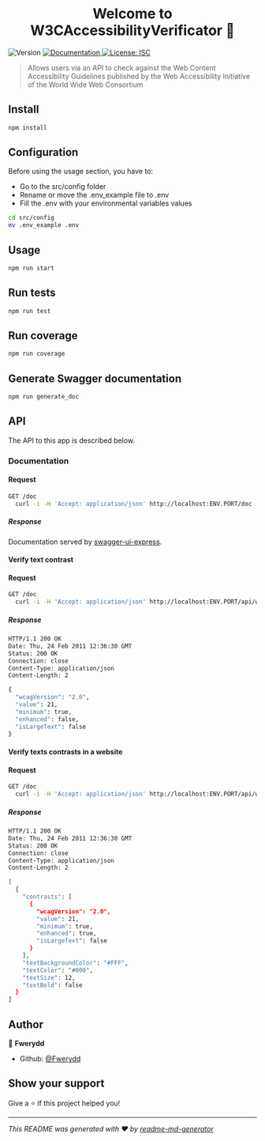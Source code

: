 <h1 align="center">Welcome to W3CAccessibilityVerificator 👋</h1>
<p>
  <img alt="Version" src="https://img.shields.io/badge/version-0.0.1-blue.svg?cacheSeconds=2592000" />
  <a href="src/doc/swagger.json" target="_blank">
    <img alt="Documentation" src="https://img.shields.io/badge/documentation-yes-brightgreen.svg" />
  </a>
  <a href="LICENSE" target="_blank">
    <img alt="License: ISC" src="https://img.shields.io/badge/License-ISC-brightgreen.svg" />
  </a>
</p>

> Allows users via an API to check against the Web Content Accessibility Guidelines published by the Web Accessibility Initiative of the World Wide Web Consortium

## Install

```sh
npm install
```

## Configuration

Before using the usage section, you have to:
- Go to the src/config folder
- Rename or move the .env_example file to .env
- Fill the .env with your environmental variables values

```sh
cd src/config
mv .env_example .env
```


## Usage

```sh
npm run start
```

## Run tests

```sh
npm run test
```

## Run coverage

```sh
npm run coverage
```

## Generate Swagger documentation

```sh
npm run generate_doc
```

## API

The API to this app is described below.

### Documentation

#### Request

```sh
GET /doc
  curl -i -H 'Accept: application/json' http://localhost:ENV.PORT/doc
```

##### Response

Documentation served by [swagger-ui-express](https://www.npmjs.com/package/swagger-ui-express).

#### Verify text contrast

#### Request

```sh
GET /doc
  curl -i -H 'Accept: application/json' http://localhost:ENV.PORT/api/wcag/text
```

##### Response
```sh
HTTP/1.1 200 OK
Date: Thu, 24 Feb 2011 12:36:30 GMT
Status: 200 OK
Connection: close
Content-Type: application/json
Content-Length: 2

{
  "wcagVersion": "2.0",
  "value": 21,
  "minimum": true,
  "enhanced": false,
  "isLargeText": false
}
```

#### Verify texts contrasts in a website

#### Request

```sh
GET /doc
  curl -i -H 'Accept: application/json' http://localhost:ENV.PORT/api/wcag/url?wcag_version=2.0&website_url=http://www.google.fr&webdriver_url=http://localhost:4444/wd/hub
```

##### Response
```sh
HTTP/1.1 200 OK
Date: Thu, 24 Feb 2011 12:36:30 GMT
Status: 200 OK
Connection: close
Content-Type: application/json
Content-Length: 2

[
  {
    "contrasts": [
      {
        "wcagVersion": "2.0",
        "value": 21,
        "minimum": true,
        "enhanced": true,
        "isLargeText": false
      }
    ],
    "textBackgroundColor": "#FFF",
    "textColor": "#000",
    "textSize": 12,
    "textBold": false
  }
]
```

## Author

👤 **Fwerydd**

* Github: [@Fwerydd](https://github.com/Fwerydd)

## Show your support

Give a ⭐️ if this project helped you!

***
_This README was generated with ❤️ by [readme-md-generator](https://github.com/kefranabg/readme-md-generator)_